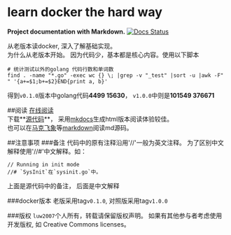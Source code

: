 learn docker the hard way
=========================
**Project documentation with Markdown.**
[![Docs Status][readthedocs-image]][readthedocs-link]

从老版本读docker, 深入了解基础实现。  
为什么从老版本开始。 因为代码少，基本都是核心内容。使用以下脚本

	# 统计测试以外的golang 代码行数和单词数
	find . -name "*.go" -exec wc {} \; |grep -v "_test" |sort -u |awk -F" " '{a+=$1;b+=$2}END{print a, b}'
得到`v0.1.0`版本中golang代码**4499 15630**，
`v1.0.0`中则是**101549 376671**

##阅读
[在线阅读][readthedocs-link]  
下载**[源代码][source-link]**，
采用[mkdocs][mkdocs-link]生成html版本阅读体验较佳。  
也可以在[马克飞象][maxiang-link]等[markdown][markdown-link]阅读md源码。


##注意事项
###备注
代码中的原有注释沿用'//'一般为英文注释。
为了区别中文解释使用'//#'中文解释。如：

	// Running in init mode
	//# `SysInit`在`sysinit.go`中。
上面是源代码中的备注， 后面是中文解释

###docker版本
老版采用tag`v0.1.0`, 
对照版采用tag`v1.0.0`

###版权
`luw2007`个人所有，转载请保留版权声明。
如果有其他参与者考虑使用开发版权, 如 Creative Commons licenses。

[readthedocs-image]: https://readthedocs.org/projects/learn-docker-the-hard-way/badge/?version=latest
[readthedocs-link]: http://learn-docker-the-hard-way.readthedocs.org
[source-link]: https://github.com/luw2007/learn-docker-the-hard-way
[mkdocs-link]: http://www.mkdocs.org/
[markdown-link]: http://zh.wikipedia.org/zh-cn/Markdown
[maxiang-link]: http://maxiang.info